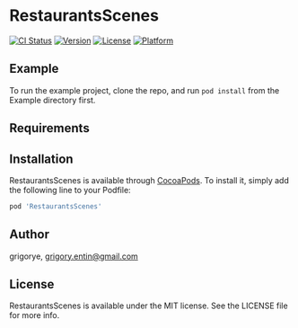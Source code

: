 # RestaurantsScenes

[![CI Status](https://img.shields.io/travis/grigorye/RestaurantsScenes.svg?style=flat)](https://travis-ci.org/grigorye/RestaurantsScenes)
[![Version](https://img.shields.io/cocoapods/v/RestaurantsScenes.svg?style=flat)](https://cocoapods.org/pods/RestaurantsScenes)
[![License](https://img.shields.io/cocoapods/l/RestaurantsScenes.svg?style=flat)](https://cocoapods.org/pods/RestaurantsScenes)
[![Platform](https://img.shields.io/cocoapods/p/RestaurantsScenes.svg?style=flat)](https://cocoapods.org/pods/RestaurantsScenes)

## Example

To run the example project, clone the repo, and run `pod install` from the Example directory first.

## Requirements

## Installation

RestaurantsScenes is available through [CocoaPods](https://cocoapods.org). To install
it, simply add the following line to your Podfile:

```ruby
pod 'RestaurantsScenes'
```

## Author

grigorye, grigory.entin@gmail.com

## License

RestaurantsScenes is available under the MIT license. See the LICENSE file for more info.
